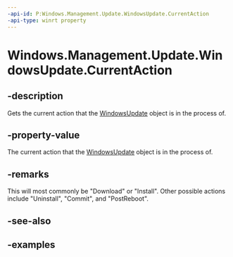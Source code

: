 ```yaml
---
-api-id: P:Windows.Management.Update.WindowsUpdate.CurrentAction
-api-type: winrt property
---
```


# Windows.Management.Update.WindowsUpdate.CurrentAction

<!--
public string CurrentAction { get; }
-->


## -description
Gets the current action that the [WindowsUpdate](./windowsupdate.md) object is in the process of.

## -property-value

The current action that the [WindowsUpdate](./windowsupdate.md) object is in the process of.

## -remarks

This will most commonly be "Download" or "Install". Other possible actions include "Uninstall", "Commit", and "PostReboot".

## -see-also

## -examples
